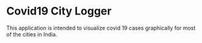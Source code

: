 # Covid19 City Logger
This application is intended to visualize covid 19 cases graphically for most of the cities in India.
